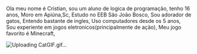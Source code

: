Ola meu nome é Cristian, sou um aluno de logica de programação, tenho 16 anos,
Moro em Apiúna,Sc,
Estudo no EEB São João Bosco,
Sou adorador de gatos,
Entendo bastante de ingles,
Uso computadores desde os 5 anos,
Sou experiente em jogos eletronicos(principalmente de ação),
Meu jogo favorito é Minecraft,





![Uploading CatGIF.gif…]()

